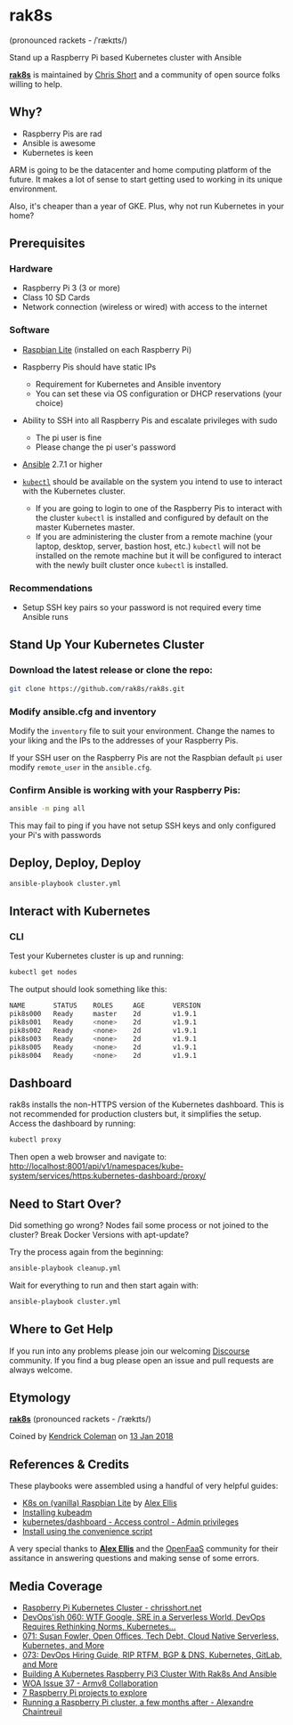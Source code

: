# rak8s

(pronounced rackets - /ˈrækɪts/)

Stand up a Raspberry Pi based Kubernetes cluster with Ansible

[**rak8s**](https://github.com/rak8s) is maintained by [Chris Short](https://github.com/chris-short) and a community of open source folks willing to help.

## Why?

* Raspberry Pis are rad
* Ansible is awesome
* Kubernetes is keen

ARM is going to be the datacenter and home computing platform of the future. It makes a lot of sense to start getting used to working in its unique environment.

Also, it's cheaper than a year of GKE. Plus, why not run Kubernetes in your home?

## Prerequisites

### Hardware

* Raspberry Pi 3 (3 or more)
* Class 10 SD Cards
* Network connection (wireless or wired) with access to the internet

### Software

* [Raspbian Lite](https://www.raspberrypi.org/downloads/raspbian/) (installed on each Raspberry Pi)

* Raspberry Pis should have static IPs
    * Requirement for Kubernetes and Ansible inventory
    * You can set these via OS configuration or DHCP reservations (your choice)

* Ability to SSH into all Raspberry Pis and escalate privileges with sudo
    * The pi user is fine
    * Please change the pi user's password

* [Ansible](https://docs.ansible.com/ansible/latest/installation_guide/intro_installation.html) 2.7.1 or higher

* [`kubectl`](https://kubernetes.io/docs/tasks/tools/install-kubectl/) should be available on the system you intend to use to interact with the Kubernetes cluster.
    * If you are going to login to one of the Raspberry Pis to interact with the cluster `kubectl` is installed and configured by default on the master Kubernetes master.
    * If you are administering the cluster from a remote machine (your laptop, desktop, server, bastion host, etc.) `kubectl` will not be installed on the remote machine but it will be configured to interact with the newly built cluster once `kubectl` is installed.

### Recommendations

* Setup SSH key pairs so your password is not required every time Ansible runs

## Stand Up Your Kubernetes Cluster

### Download the latest release or clone the repo:

``` bash
git clone https://github.com/rak8s/rak8s.git
```

### Modify ansible.cfg and inventory

Modify the `inventory` file to suit your environment. Change the names to your liking and the IPs to the addresses of your Raspberry Pis.

If your SSH user on the Raspberry Pis are not the Raspbian default `pi` user modify `remote_user` in the `ansible.cfg`.

### Confirm Ansible is working with your Raspberry Pis:

``` bash
ansible -m ping all
```

This may fail to ping if you have not setup SSH keys and only configured your Pi's with passwords

## Deploy, Deploy, Deploy

``` bash
ansible-playbook cluster.yml
```

## Interact with Kubernetes

### CLI

Test your Kubernetes cluster is up and running:

``` bash
kubectl get nodes
```

The output should look something like this:

``` bash
NAME       STATUS    ROLES     AGE       VERSION
pik8s000   Ready     master    2d        v1.9.1
pik8s001   Ready     <none>    2d        v1.9.1
pik8s002   Ready     <none>    2d        v1.9.1
pik8s003   Ready     <none>    2d        v1.9.1
pik8s005   Ready     <none>    2d        v1.9.1
pik8s004   Ready     <none>    2d        v1.9.1
```

## Dashboard

rak8s installs the non-HTTPS version of the Kubernetes dashboard. This is not recommended for production clusters but, it simplifies the setup. Access the dashboard by running:

``` bash
kubectl proxy
```

Then open a web browser and navigate to:
[http://localhost:8001/api/v1/namespaces/kube-system/services/https:kubernetes-dashboard:/proxy/](http://localhost:8001/api/v1/namespaces/kube-system/services/https:kubernetes-dashboard:/proxy/)

## Need to Start Over?

Did something go wrong? Nodes fail some process or not joined to the cluster? Break Docker Versions with apt-update?

Try the process again from the beginning:

``` bash
ansible-playbook cleanup.yml
```

Wait for everything to run and then start again with:

```bash
ansible-playbook cluster.yml
```

## Where to Get Help

If you run into any problems please join our welcoming [Discourse](https://discourse.rak8s.io/) community. If you find a bug please open an issue and pull requests are always welcome.

## Etymology

[**rak8s**](https://rak8s.io) (pronounced rackets - /ˈrækɪts/)

Coined by [Kendrick Coleman](https://github.com/kacole2) on [13 Jan 2018](https://twitter.com/KendrickColeman/status/952242602690129921)

## References & Credits

These playbooks were assembled using a handful of very helpful guides:

* [K8s on (vanilla) Raspbian Lite](https://gist.github.com/alexellis/fdbc90de7691a1b9edb545c17da2d975) by [Alex Ellis](https://www.alexellis.io/)
* [Installing kubeadm](https://kubernetes.io/docs/setup/independent/install-kubeadm/)
* [kubernetes/dashboard - Access control - Admin privileges](https://github.com/kubernetes/dashboard/wiki/Access-control#admin-privileges)
* [Install using the convenience script](https://docs.docker.com/engine/installation/linux/docker-ce/debian/#install-using-the-convenience-script)

A very special thanks to [**Alex Ellis**](https://www.alexellis.io/) and the [OpenFaaS](https://www.openfaas.com/) community for their assitance in answering questions and making sense of some errors.

## Media Coverage

* [Raspberry Pi Kubernetes Cluster - chrisshort.net](https://chrisshort.net/raspberry-pi-kubernetes-cluster/)
* [DevOps'ish 060: WTF Google, SRE in a Serverless World, DevOps Requires Rethinking Norms, Kubernetes...](https://devopsish.com/060/)
* [071: Susan Fowler, Open Offices, Tech Debt, Cloud Native Serverless, Kubernetes, and More](https://devopsish.com/071/)
* [073: DevOps Hiring Guide, RIP RTFM, BGP & DNS, Kubernetes, GitLab, and More](https://devopsish.com/073/)
* [Building A Kubernetes Raspberry Pi3 Cluster With Rak8s And Ansible](http://nullendpoint.com/coding/2019/03/21/building-a-kubernetes-raspberry-pi3-cluster-with-rak8s-and-ansible/)
* [WOA Issue 37 - Armv8 Collaboration](https://www.worksonarm.com/blog/woa-issue-37/)
* [7 Raspberry Pi projects to explore](https://opensource.com/article/19/3/raspberry-pi-projects)
* [Running a Raspberry Pi cluster, a few months after - Alexandre Chaintreuil](http://achntrl.com/2018/11/05/running-a-kubernetes-cluster/)
